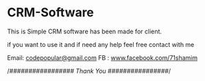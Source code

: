 # CRM-Software

This is Simple CRM software has been made for client. 

if you want to use it and if need any help feel free contact with me

Email: codepopular@gmail.com
FB   : www.facebook.com/71shamim


/*################# Thank You ################*/
